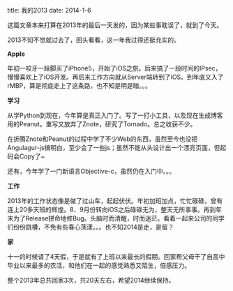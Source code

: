 title: 我的2013
date: 2014-1-6

这篇文章本来打算在2013年的最后一天发的，因为某些事耽误了，就到了今天。

2013不知不觉就过去了，回头看看，这一年我过得还挺充实的。

**Apple**

年初一咬牙一跺脚买了iPhone5，开始了iOS之旅。后来搞了一段时间的IPsec，慢慢喜欢上了iOS开发。再后来工作方向就从Server端转到了iOS。到年底又入了rMBP，算是彻底走上了这条路，也不知是明是暗。。。

**学习**

从学Python到现在，今年算是真正入门了。写了一打小工具，以及现在生成博客用的Peanut。重写又放弃了Znote，研究了Tornado。总之收获不少。

在折腾Znote和Peanut的过程中学了不少Web的东西，虽然至今也没把Angulagur-js搞明白，至少会了一些js；虽然不能从头设计出一个漂亮页面，但起码会Copy了~

还有，今年学了一门新语言Objective-c，虽然仍在入门中。。。

**工作**

2013年的工作状态像是做了过山车，起起伏伏。年初加班加点，忙忙碌碌，曾有连上20多天班的辉煌。8、9月份转向iOS之后碌碌无为，整天无所事事。再到年末为了Release拼命地修Bug。头脑时而清醒，时而迷茫。看着一起来公司的同学们纷纷跳槽，不免有些春心荡漾。。。也不知2014是走，是留？

**家**

十一的时候请了4天假，于是就有了上班以来最长的假期。回家帮父母干了自高中毕业以来最多的农活，和他们在一起的感觉熟悉又陌生，倍感压力。

整个2013年总共回家3次，共20天左右，希望2014继续保持。